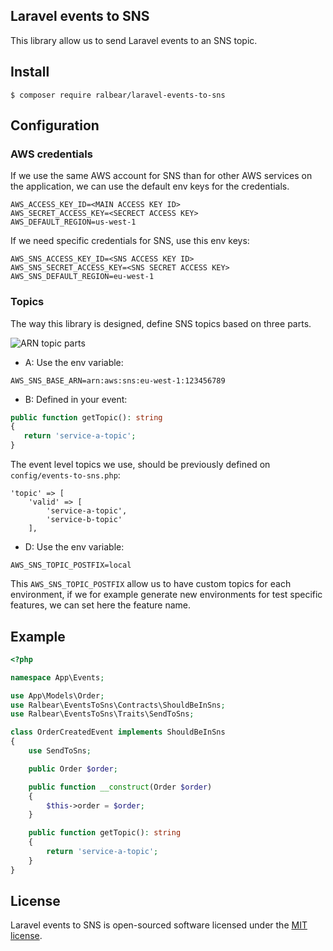 
## Laravel events to SNS

This library allow us to send Laravel events to an SNS topic.

## Install

```shell script
$ composer require ralbear/laravel-events-to-sns
```
## Configuration

### AWS credentials

If we use the same AWS account for SNS than for other AWS services on the application, we can use the default env keys for the credentials.

```
AWS_ACCESS_KEY_ID=<MAIN ACCESS KEY ID>
AWS_SECRET_ACCESS_KEY=<SECRECT ACCESS KEY>
AWS_DEFAULT_REGION=us-west-1
```
If we need specific credentials for SNS, use this env keys:

```
AWS_SNS_ACCESS_KEY_ID=<SNS ACCESS KEY ID>
AWS_SNS_SECRET_ACCESS_KEY=<SNS SECRET ACCESS KEY>
AWS_SNS_DEFAULT_REGION=eu-west-1
```

### Topics

The way this library is designed, define SNS topics based on three parts.

![ARN topic parts](https://raw.githubusercontent.com/ralbear/laravel-events-to-sns/docs/media/arn_topic_parts.png)
 
 - A: Use the env variable:
```
AWS_SNS_BASE_ARN=arn:aws:sns:eu-west-1:123456789
```
 - B: Defined in your event:
 ```PHP
public function getTopic(): string
{
    return 'service-a-topic';
}
```
The event level topics we use, should be previously defined on `config/events-to-sns.php`:
```
'topic' => [
    'valid' => [
        'service-a-topic',
        'service-b-topic'
    ],
```

 - D: Use the env variable:
 ```
AWS_SNS_TOPIC_POSTFIX=local
```
This `AWS_SNS_TOPIC_POSTFIX` allow us to have custom topics for each environment, if we for example generate new environments for test specific features, we can set here the feature name.

## Example

```PHP
<?php

namespace App\Events;

use App\Models\Order;
use Ralbear\EventsToSns\Contracts\ShouldBeInSns;
use Ralbear\EventsToSns\Traits\SendToSns;

class OrderCreatedEvent implements ShouldBeInSns
{
    use SendToSns;

    public Order $order;

    public function __construct(Order $order)
    {
        $this->order = $order;
    }

    public function getTopic(): string
    {
        return 'service-a-topic';
    }
}
```

## License

Laravel events to SNS is open-sourced software licensed under the [MIT license](https://opensource.org/licenses/MIT).

